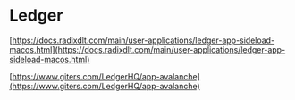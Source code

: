 # Ledger

[https://docs.radixdlt.com/main/user-applications/ledger-app-sideload-macos.html](https://docs.radixdlt.com/main/user-applications/ledger-app-sideload-macos.html)

[https://www.giters.com/LedgerHQ/app-avalanche](https://www.giters.com/LedgerHQ/app-avalanche)

